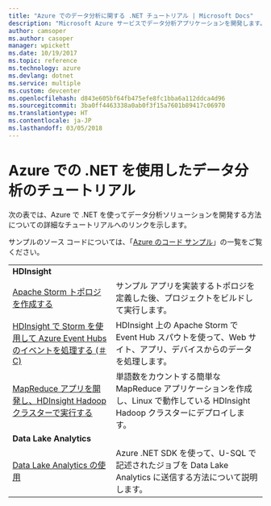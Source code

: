 ```yaml
---
title: "Azure でのデータ分析に関する .NET チュートリアル | Microsoft Docs"
description: "Microsoft Azure サービスでデータ分析アプリケーションを開発します。"
author: camsoper
ms.author: casoper
manager: wpickett
ms.date: 10/19/2017
ms.topic: reference
ms.technology: azure
ms.devlang: dotnet
ms.service: multiple
ms.custom: devcenter
ms.openlocfilehash: d843e605bf64fb475efe8fc1bba6a112ddca4d96
ms.sourcegitcommit: 3ba0ff4463338a0ab0f3f15a7601b89417c06970
ms.translationtype: HT
ms.contentlocale: ja-JP
ms.lasthandoff: 03/05/2018
---
```

# <a name="data-analytics-tutorials-with-net-on-azure"></a>Azure での .NET を使用したデータ分析のチュートリアル

次の表では、Azure で .NET を使ってデータ分析ソリューションを開発する方法についての詳細なチュートリアルへのリンクを示します。 

サンプルのソース コードについては、「[Azure のコード サンプル](https://azure.microsoft.com/resources/samples/?platform=dotnet)」の一覧をご覧ください。

| | |
|---|---|
| **HDInsight** | |
| [Apache Storm トポロジを作成する][1] | サンプル アプリを実装するトポロジを定義した後、プロジェクトをビルドして実行します。 | 
| [HDInsight で Storm を使用して Azure Event Hubs のイベントを処理する (＃C)][2] | HDInsight 上の Apache Storm で Event Hub スパウトを使って、Web サイト、アプリ、デバイスからのデータを処理します。
| [MapReduce アプリを開発し、HDInsight Hadoop クラスターで実行する][3] | 単語数をカウントする簡単な MapReduce アプリケーションを作成し、Linux で動作している HDInsight Hadoop クラスターにデプロイします。 |
| **Data Lake Analytics** | |
| [Data Lake Analytics の使用][4] | Azure .NET SDK を使って、U-SQL で記述されたジョブを Data Lake Analytics に送信する方法について説明します。|


[1]: /azure/hdinsight/hdinsight-storm-develop-csharp-event-hub-topology
[2]: /azure/hdinsight/hdinsight-storm-develop-csharp-visual-studio-topology
[3]: /azure/hdinsight/hdinsight-hadoop-dotnet-csharp-mapreduce-streaming
[4]: /azure/data-lake-analytics/data-lake-analytics-get-started-net-sdk